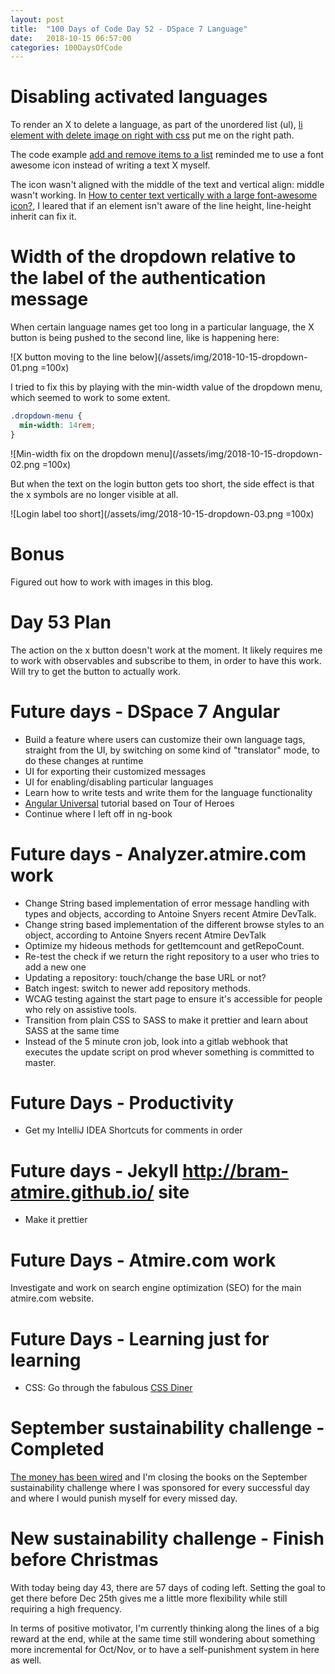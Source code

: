 ```yaml
---
layout: post
title:  "100 Days of Code Day 52 - DSpace 7 Language"
date:   2018-10-15 06:57:00
categories: 100DaysOfCode
---
```


# Disabling activated languages

To render an X to delete a language, as part of the unordered list (ul), [li element with delete image on right with css](https://stackoverflow.com/questions/10487041/li-element-with-delete-image-on-right-with-css) put me on the right path.

The code example [add and remove items to a list](https://codepen.io/gfrancesca/pen/gbpoxQ) reminded me to use a font awesome icon instead of writing a text X myself.

The icon wasn't aligned with the middle of the text and vertical align: middle wasn't working. In [How to center text vertically with a large font-awesome icon?](https://stackoverflow.com/questions/17309928/how-to-center-text-vertically-with-a-large-font-awesome-icon), I leared that if an element isn't aware of the line height, line-height inherit can fix it.

# Width of the dropdown relative to the label of the authentication message

When certain language names get too long in a particular language, the X button is being pushed to the second line, like is happening here:

![X button moving to the line below](/assets/img/2018-10-15-dropdown-01.png =100x)

I tried to fix this by playing with the min-width value of the dropdown menu, which seemed to work to some extent.
```css
.dropdown-menu {
  min-width: 14rem;
}
```

![Min-width fix on the dropdown menu](/assets/img/2018-10-15-dropdown-02.png =100x)

But when the text on the login button gets too short, the side effect is that the x symbols are no longer visible at all.

![Login label too short](/assets/img/2018-10-15-dropdown-03.png =100x)

# Bonus

Figured out how to work with images in this blog.

# Day 53 Plan

The action on the x button doesn't work at the moment. It likely requires me to work with observables and subscribe to them, in order to have this work. Will try to get the button to actually work.

# Future days - DSpace 7 Angular

* Build a feature where users can customize their own language tags, straight from the UI, by switching on some kind of "translator" mode, to do these changes at runtime
* UI for exporting their customized messages
* UI for enabling/disabling particular languages
* Learn how to write tests and write them for the language functionality
* [Angular Universal](https://angular.io/guide/universal) tutorial based on Tour of Heroes
* Continue where I left off in ng-book

# Future days - Analyzer.atmire.com work

* Change String based implementation of error message handling with types and objects, according to Antoine Snyers recent Atmire DevTalk.
* Change string based implementation of the different browse styles to an object, according to Antoine Snyers recent Atmire DevTalk
* Optimize my hideous methods for getItemcount and getRepoCount.
* Re-test the check if we return the right repository to a user who tries to add a new one
* Updating a repository: touch/change the base URL or not?
* Batch ingest: switch to newer add repository methods.
* WCAG testing against the start page to ensure it's accessible for people who rely on assistive tools.
* Transition from plain CSS to SASS to make it prettier and learn about SASS at the same time
* Instead of the 5 minute cron job, look into a gitlab webhook that executes the update script on prod whever something is committed to master.

# Future Days - Productivity

* Get my IntelliJ IDEA Shortcuts for comments in order

# Future days - Jekyll http://bram-atmire.github.io/ site

* Make it prettier

# Future Days - Atmire.com work

Investigate and work on search engine optimization (SEO) for the main atmire.com website.

# Future Days - Learning just for learning

* CSS: Go through the fabulous [CSS Diner](https://flukeout.github.io/)

# September sustainability challenge - Completed

[The money has been wired](https://my.charitywater.org/bram-luyten/code-for-water) and I'm closing the books on the September sustainability challenge where I was sponsored for every successful day and where I would punish myself for every missed day.

# New sustainability challenge - Finish before Christmas

With today being day 43, there are 57 days of coding left. Setting the goal to get there before Dec 25th gives me a little more flexibility while still requiring a high frequency.

In terms of positive motivator, I'm currently thinking along the lines of a big reward at the end, while at the same time still wondering about something more incremental for Oct/Nov, or to have a self-punishment system in here as well.